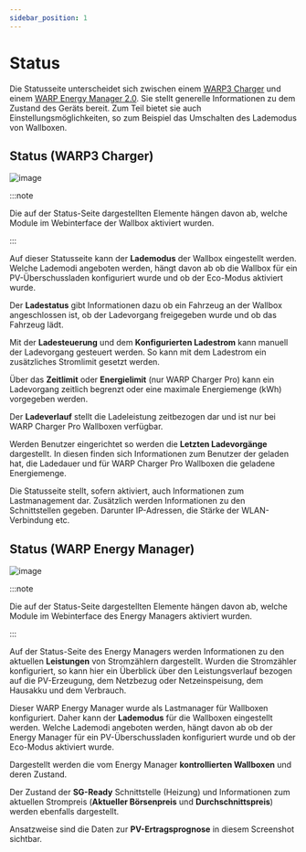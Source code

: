 ```yaml
---
sidebar_position: 1
---
```


# Status

Die Statusseite unterscheidet sich zwischen einem [WARP3 Charger](/docs/warp_charger/introduction) und
einem [WARP Energy Manager 2.0](/docs/warp_energy_manager/introduction). Sie stellt generelle Informationen zu dem
Zustand des Geräts bereit. Zum Teil bietet sie auch
Einstellungsmöglichkeiten, so zum Beispiel das Umschalten des Lademodus
von Wallboxen.

## Status (WARP3 Charger)

![image](/img/webinterface/status/warp3-status.jpeg)

:::note

Die auf der Status-Seite dargestellten Elemente hängen davon ab, welche
Module im Webinterface der Wallbox aktiviert wurden.

:::

Auf dieser Statusseite kann der **Lademodus** der Wallbox eingestellt werden.
Welche Lademodi angeboten werden, hängt davon ab ob die Wallbox für ein
PV-Überschussladen konfiguriert wurde und ob der Eco-Modus aktiviert wurde.

Der **Ladestatus** gibt Informationen dazu ob ein Fahrzeug an der Wallbox angeschlossen ist,
ob der Ladevorgang freigegeben wurde und ob das Fahrzeug lädt.

Mit der **Ladesteuerung** und dem **Konfigurierten Ladestrom** kann manuell der Ladevorgang
gesteuert werden. So kann mit dem Ladestrom ein zusätzliches Stromlimit gesetzt werden.

Über das **Zeitlimit** oder **Energielimit** (nur WARP Charger Pro) kann ein Ladevorgang
zeitlich begrenzt oder eine maximale Energiemenge (kWh) vorgegeben werden.

Der **Ladeverlauf** stellt die Ladeleistung zeitbezogen dar und ist nur bei WARP Charger Pro
Wallboxen verfügbar.

Werden Benutzer eingerichtet so werden die **Letzten Ladevorgänge** dargestellt. In diesen finden sich
Informationen zum Benutzer der geladen hat, die Ladedauer und für WARP Charger Pro Wallboxen die geladene
Energiemenge.

Die Statusseite stellt, sofern aktiviert, auch Informationen zum Lastmanagement dar.
Zusätzlich werden Informationen zu den Schnittstellen gegeben. Darunter IP-Adressen, die Stärke der WLAN-Verbindung etc.


## Status (WARP Energy Manager)

![image](/img/webinterface/status/wem2-status.jpeg)

:::note

Die auf der Status-Seite dargestellten Elemente hängen davon ab, welche
Module im Webinterface des Energy Managers aktiviert wurden.

:::

Auf der Status-Seite des Energy Managers werden Informationen zu den
aktuellen **Leistungen** von Stromzählern dargestellt. Wurden die Stromzähler
konfiguriert, so kann hier ein Überblick über den Leistungsverlauf bezogen auf
die PV-Erzeugung, dem Netzbezug oder Netzeinspeisung, dem Hausakku und dem Verbrauch.

Dieser WARP Energy Manager wurde als Lastmanager für Wallboxen konfiguriert.
Daher kann der **Lademodus** für die Wallboxen eingestellt werden.
Welche Lademodi angeboten werden, hängt davon ab ob der Energy Manager für ein
PV-Überschussladen konfiguriert wurde und ob der Eco-Modus aktiviert wurde.

Dargestellt werden die vom Energy Manager **kontrollierten Wallboxen** und deren Zustand.

Der Zustand der **SG-Ready** Schnittstelle (Heizung) und Informationen zum aktuellen
Strompreis (**Aktueller Börsenpreis** und **Durchschnittspreis**) werden ebenfalls dargestellt.

Ansatzweise sind die Daten zur **PV-Ertragsprognose** in diesem Screenshot sichtbar.
